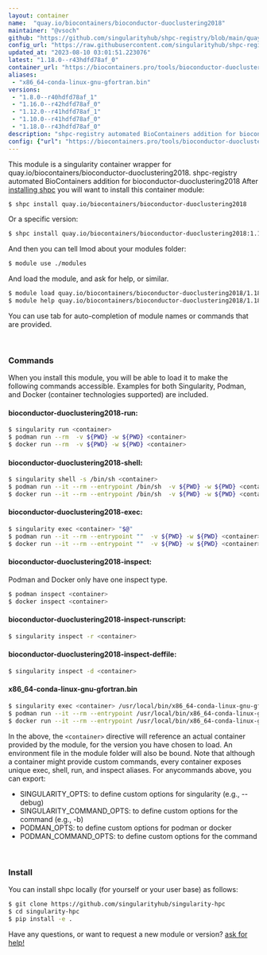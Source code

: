 ```yaml
---
layout: container
name:  "quay.io/biocontainers/bioconductor-duoclustering2018"
maintainer: "@vsoch"
github: "https://github.com/singularityhub/shpc-registry/blob/main/quay.io/biocontainers/bioconductor-duoclustering2018/container.yaml"
config_url: "https://raw.githubusercontent.com/singularityhub/shpc-registry/main/quay.io/biocontainers/bioconductor-duoclustering2018/container.yaml"
updated_at: "2023-08-10 03:01:51.223076"
latest: "1.18.0--r43hdfd78af_0"
container_url: "https://biocontainers.pro/tools/bioconductor-duoclustering2018"
aliases:
 - "x86_64-conda-linux-gnu-gfortran.bin"
versions:
 - "1.8.0--r40hdfd78af_1"
 - "1.16.0--r42hdfd78af_0"
 - "1.12.0--r41hdfd78af_1"
 - "1.10.0--r41hdfd78af_0"
 - "1.18.0--r43hdfd78af_0"
description: "shpc-registry automated BioContainers addition for bioconductor-duoclustering2018"
config: {"url": "https://biocontainers.pro/tools/bioconductor-duoclustering2018", "maintainer": "@vsoch", "description": "shpc-registry automated BioContainers addition for bioconductor-duoclustering2018", "latest": {"1.18.0--r43hdfd78af_0": "sha256:8fc783543e3817ee55c43fe5bd51e86249e936b96c964ecf5f7cfa1a84a54f8e"}, "tags": {"1.8.0--r40hdfd78af_1": "sha256:83ae9e0b916cac4eeeb10d6e973fff2af28731a387b89bf8642b87e2b389c8b4", "1.16.0--r42hdfd78af_0": "sha256:b5e7257210d46a711dfed4686604324b65f7cd645a3f42c5894e2a4d5b0b690e", "1.12.0--r41hdfd78af_1": "sha256:5ccbfa5a7d8b3db1ede9a9b80f09fa250ac7bf03ab3857fa8017bd7fad6018e1", "1.10.0--r41hdfd78af_0": "sha256:b995d542878b2e3a48363830eadcf78bda52d179536122d1e943074981057a7c", "1.18.0--r43hdfd78af_0": "sha256:8fc783543e3817ee55c43fe5bd51e86249e936b96c964ecf5f7cfa1a84a54f8e"}, "docker": "quay.io/biocontainers/bioconductor-duoclustering2018", "aliases": {"x86_64-conda-linux-gnu-gfortran.bin": "/usr/local/bin/x86_64-conda-linux-gnu-gfortran.bin"}}
---
```


This module is a singularity container wrapper for quay.io/biocontainers/bioconductor-duoclustering2018.
shpc-registry automated BioContainers addition for bioconductor-duoclustering2018
After [installing shpc](#install) you will want to install this container module:


```bash
$ shpc install quay.io/biocontainers/bioconductor-duoclustering2018
```

Or a specific version:

```bash
$ shpc install quay.io/biocontainers/bioconductor-duoclustering2018:1.18.0--r43hdfd78af_0
```

And then you can tell lmod about your modules folder:

```bash
$ module use ./modules
```

And load the module, and ask for help, or similar.

```bash
$ module load quay.io/biocontainers/bioconductor-duoclustering2018/1.18.0--r43hdfd78af_0
$ module help quay.io/biocontainers/bioconductor-duoclustering2018/1.18.0--r43hdfd78af_0
```

You can use tab for auto-completion of module names or commands that are provided.

<br>

### Commands

When you install this module, you will be able to load it to make the following commands accessible.
Examples for both Singularity, Podman, and Docker (container technologies supported) are included.

#### bioconductor-duoclustering2018-run:

```bash
$ singularity run <container>
$ podman run --rm  -v ${PWD} -w ${PWD} <container>
$ docker run --rm  -v ${PWD} -w ${PWD} <container>
```

#### bioconductor-duoclustering2018-shell:

```bash
$ singularity shell -s /bin/sh <container>
$ podman run --it --rm --entrypoint /bin/sh  -v ${PWD} -w ${PWD} <container>
$ docker run --it --rm --entrypoint /bin/sh  -v ${PWD} -w ${PWD} <container>
```

#### bioconductor-duoclustering2018-exec:

```bash
$ singularity exec <container> "$@"
$ podman run --it --rm --entrypoint ""  -v ${PWD} -w ${PWD} <container> "$@"
$ docker run --it --rm --entrypoint ""  -v ${PWD} -w ${PWD} <container> "$@"
```

#### bioconductor-duoclustering2018-inspect:

Podman and Docker only have one inspect type.

```bash
$ podman inspect <container>
$ docker inspect <container>
```

#### bioconductor-duoclustering2018-inspect-runscript:

```bash
$ singularity inspect -r <container>
```

#### bioconductor-duoclustering2018-inspect-deffile:

```bash
$ singularity inspect -d <container>
```


#### x86_64-conda-linux-gnu-gfortran.bin

```bash
$ singularity exec <container> /usr/local/bin/x86_64-conda-linux-gnu-gfortran.bin
$ podman run --it --rm --entrypoint /usr/local/bin/x86_64-conda-linux-gnu-gfortran.bin   -v ${PWD} -w ${PWD} <container> -c " $@"
$ docker run --it --rm --entrypoint /usr/local/bin/x86_64-conda-linux-gnu-gfortran.bin   -v ${PWD} -w ${PWD} <container> -c " $@"
```



In the above, the `<container>` directive will reference an actual container provided
by the module, for the version you have chosen to load. An environment file in the
module folder will also be bound. Note that although a container
might provide custom commands, every container exposes unique exec, shell, run, and
inspect aliases. For anycommands above, you can export:

 - SINGULARITY_OPTS: to define custom options for singularity (e.g., --debug)
 - SINGULARITY_COMMAND_OPTS: to define custom options for the command (e.g., -b)
 - PODMAN_OPTS: to define custom options for podman or docker
 - PODMAN_COMMAND_OPTS: to define custom options for the command

<br>

### Install

You can install shpc locally (for yourself or your user base) as follows:

```bash
$ git clone https://github.com/singularityhub/singularity-hpc
$ cd singularity-hpc
$ pip install -e .
```

Have any questions, or want to request a new module or version? [ask for help!](https://github.com/singularityhub/singularity-hpc/issues)